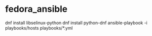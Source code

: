 # fedora_ansible

dnf install libselinux-python
dnf install python-dnf
ansible-playbook -i playbooks/hosts playbooks/*.yml
